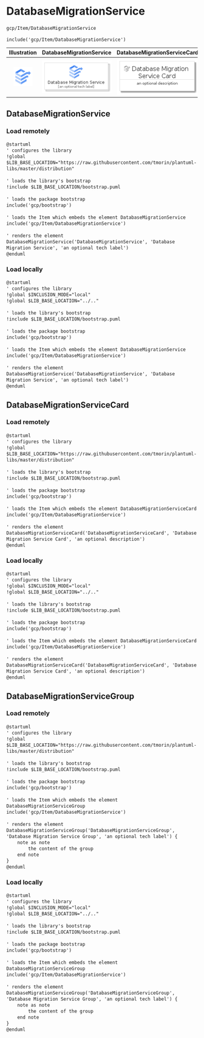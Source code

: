 # DatabaseMigrationService


```text
gcp/Item/DatabaseMigrationService
```

```text
include('gcp/Item/DatabaseMigrationService')
```



| Illustration | DatabaseMigrationService | DatabaseMigrationServiceCard | DatabaseMigrationServiceGroup |
| :---: | :---: | :---: | :---: |
| ![illustration for Illustration](../../gcp/Item/DatabaseMigrationService.png) | ![illustration for DatabaseMigrationService](../../gcp/Item/DatabaseMigrationService.Local.png) | ![illustration for DatabaseMigrationServiceCard](../../gcp/Item/DatabaseMigrationServiceCard.Local.png) | ![illustration for DatabaseMigrationServiceGroup](../../gcp/Item/DatabaseMigrationServiceGroup.Local.png) |




## DatabaseMigrationService

### Load remotely
```plantuml
@startuml
' configures the library
!global $LIB_BASE_LOCATION="https://raw.githubusercontent.com/tmorin/plantuml-libs/master/distribution"

' loads the library's bootstrap
!include $LIB_BASE_LOCATION/bootstrap.puml

' loads the package bootstrap
include('gcp/bootstrap')

' loads the Item which embeds the element DatabaseMigrationService
include('gcp/Item/DatabaseMigrationService')

' renders the element
DatabaseMigrationService('DatabaseMigrationService', 'Database Migration Service', 'an optional tech label')
@enduml
```

### Load locally
```plantuml
@startuml
' configures the library
!global $INCLUSION_MODE="local"
!global $LIB_BASE_LOCATION="../.."

' loads the library's bootstrap
!include $LIB_BASE_LOCATION/bootstrap.puml

' loads the package bootstrap
include('gcp/bootstrap')

' loads the Item which embeds the element DatabaseMigrationService
include('gcp/Item/DatabaseMigrationService')

' renders the element
DatabaseMigrationService('DatabaseMigrationService', 'Database Migration Service', 'an optional tech label')
@enduml
```

## DatabaseMigrationServiceCard

### Load remotely
```plantuml
@startuml
' configures the library
!global $LIB_BASE_LOCATION="https://raw.githubusercontent.com/tmorin/plantuml-libs/master/distribution"

' loads the library's bootstrap
!include $LIB_BASE_LOCATION/bootstrap.puml

' loads the package bootstrap
include('gcp/bootstrap')

' loads the Item which embeds the element DatabaseMigrationServiceCard
include('gcp/Item/DatabaseMigrationService')

' renders the element
DatabaseMigrationServiceCard('DatabaseMigrationServiceCard', 'Database Migration Service Card', 'an optional description')
@enduml
```

### Load locally
```plantuml
@startuml
' configures the library
!global $INCLUSION_MODE="local"
!global $LIB_BASE_LOCATION="../.."

' loads the library's bootstrap
!include $LIB_BASE_LOCATION/bootstrap.puml

' loads the package bootstrap
include('gcp/bootstrap')

' loads the Item which embeds the element DatabaseMigrationServiceCard
include('gcp/Item/DatabaseMigrationService')

' renders the element
DatabaseMigrationServiceCard('DatabaseMigrationServiceCard', 'Database Migration Service Card', 'an optional description')
@enduml
```

## DatabaseMigrationServiceGroup

### Load remotely
```plantuml
@startuml
' configures the library
!global $LIB_BASE_LOCATION="https://raw.githubusercontent.com/tmorin/plantuml-libs/master/distribution"

' loads the library's bootstrap
!include $LIB_BASE_LOCATION/bootstrap.puml

' loads the package bootstrap
include('gcp/bootstrap')

' loads the Item which embeds the element DatabaseMigrationServiceGroup
include('gcp/Item/DatabaseMigrationService')

' renders the element
DatabaseMigrationServiceGroup('DatabaseMigrationServiceGroup', 'Database Migration Service Group', 'an optional tech label') {
    note as note
        the content of the group
    end note
}
@enduml
```

### Load locally
```plantuml
@startuml
' configures the library
!global $INCLUSION_MODE="local"
!global $LIB_BASE_LOCATION="../.."

' loads the library's bootstrap
!include $LIB_BASE_LOCATION/bootstrap.puml

' loads the package bootstrap
include('gcp/bootstrap')

' loads the Item which embeds the element DatabaseMigrationServiceGroup
include('gcp/Item/DatabaseMigrationService')

' renders the element
DatabaseMigrationServiceGroup('DatabaseMigrationServiceGroup', 'Database Migration Service Group', 'an optional tech label') {
    note as note
        the content of the group
    end note
}
@enduml
```

